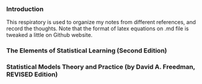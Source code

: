 ### Introduction
This respiratory is used to organize my notes from different references, and record the thoughts. Note that the format of latex equations on .md file is tweaked a little on Github website.

### The Elements of Statistical Learning (Second Edition)

### Statistical Models Theory and Practice (by David A. Freedman, REVISED Edition)

